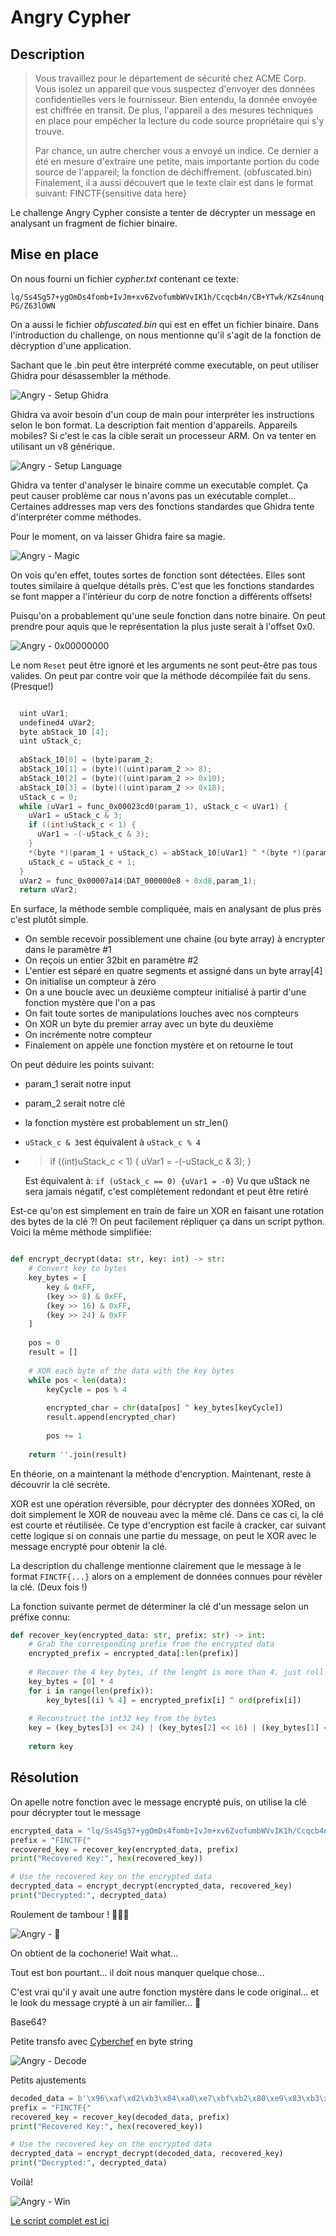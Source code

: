 # Angry Cypher

## Description

>Vous travaillez pour le département de sécurité chez ACME Corp.
Vous isolez un appareil que vous suspectez d'envoyer des données confidentielles vers le fournisseur.
Bien entendu, la donnée envoyée est chiffrée en transit. De plus, l'appareil a des mesures techniques en place pour empêcher la lecture du code source propriétaire qui s'y trouve.
>
>Par chance, un autre chercher vous a envoyé un indice. Ce dernier a été en mesure d'extraire une petite, mais importante portion du code source de l'appareil; la fonction de déchiffrement. (obfuscated.bin) Finalement, il a aussi découvert que le texte clair est dans le format suivant: FINCTF{sensitive data here}
>
Le challenge Angry Cypher consiste a tenter de décrypter un message en analysant un fragment de fichier binaire.

## Mise en place

On nous fourni un fichier *cypher.txt* contenant ce texte:

`lq/Ss4Sg57+ygOmDs4fomb+IvJm+xv6ZvofumbWVvIK1h/Ccqcb4n/CB+YTwk/KZs4nunqPG/Z63lOWN`

On a aussi le fichier *obfuscated.bin* qui est en effet un fichier binaire. Dans l'introduction du challenge, on nous mentionne qu'il s'agit de la fonction de décryption d'une application.

Sachant que le .bin peut être interprété comme executable, on peut utiliser Ghidra pour désassembler la méthode.

![Angry - Setup Ghidra](../../img/angry-01.png)

Ghidra va avoir besoin d'un coup de main pour interpréter les instructions selon le bon format. La description fait mention d'appareils. Appareils mobiles? Si c'est le cas la cible serait un processeur ARM. On va tenter en utilisant un v8 générique.

![Angry - Setup Language](../../img/angry-02.png)

Ghidra va tenter d'analyser le binaire comme un executable complet. Ça peut causer problème car nous n'avons pas un exécutable complet... Certaines addresses map vers des fonctions standardes que Ghidra tente d'interpréter comme méthodes.

Pour le moment, on va laisser Ghidra faire sa magie.

![Angry - Magic](../../img/angry-03.png)

On vois qu'en effet, toutes sortes de fonction sont détectées. Elles sont toutes similaire à quelque détails près. C'est que les fonctions standardes se font mapper a l'intérieur du corp de notre fonction a différents offsets!

Puisqu'on a probablement qu'une seule fonction dans notre binaire. On peut prendre pour aquis que le représentation la plus juste serait à l'offset 0x0.

![Angry - 0x00000000](../../img/angry-04.png)

Le nom `Reset` peut être ignoré et les arguments ne sont peut-être pas tous valides. On peut par contre voir que la méthode décompilée fait du sens. (Presque!)

```c

  uint uVar1;
  undefined4 uVar2;
  byte abStack_10 [4];
  uint uStack_c;
 
  abStack_10[0] = (byte)param_2;
  abStack_10[1] = (byte)((uint)param_2 >> 8);
  abStack_10[2] = (byte)((uint)param_2 >> 0x10);
  abStack_10[3] = (byte)((uint)param_2 >> 0x18);
  uStack_c = 0;
  while (uVar1 = func_0x00023cd0(param_1), uStack_c < uVar1) {
    uVar1 = uStack_c & 3;
    if ((int)uStack_c < 1) {
      uVar1 = -(-uStack_c & 3);
    }
    *(byte *)(param_1 + uStack_c) = abStack_10[uVar1] ^ *(byte *)(param_1 + uStack_c);
    uStack_c = uStack_c + 1;
  }
  uVar2 = func_0x00007a14(DAT_000000e8 + 0xd8,param_1);
  return uVar2;

```

En surface, la méthode semble compliquée, mais en analysant de plus près c'est plutôt simple.

- On semble recevoir possiblement une chaine (ou byte array) à encrypter dans le paramètre #1
- On reçois un entier 32bit en paramètre #2
- L'entier est séparé en quatre segments et assigné dans un byte array[4]
- On initialise un compteur à zéro
- On a une boucle avec un deuxième compteur initialisé à partir d'une fonction mystère que l'on a pas
- On fait toute sortes de manipulations louches avec nos compteurs
- On XOR un byte du premier array avec un byte du deuxième
- On incrémente notre compteur
- Finalement on appèle une fonction mystère et on retourne le tout

On peut déduire les points suivant:

- param_1 serait notre input
- param_2 serait notre clé
- la fonction mystère est probablement un str_len()
- `uStack_c & 3`est équivalent à `uStack_c % 4`
- > if ((int)uStack_c < 1) {
      uVar1 = -(-uStack_c & 3);
    }

    Est équivalent à:
    `if (uStack_c == 0) {uVar1 = -0}`
    Vu que uStack ne sera jamais négatif, c'est complètement redondant et peut être retiré

Est-ce qu'on est simplement en train de faire un XOR en faisant une rotation des bytes de la clé ?!
On peut facilement répliquer ça dans un script python. Voici la même méthode simplifiée:

```python

def encrypt_decrypt(data: str, key: int) -> str:
    # Convert key to bytes
    key_bytes = [
        key & 0xFF,
        (key >> 8) & 0xFF,
        (key >> 16) & 0xFF,
        (key >> 24) & 0xFF
    ]
    
    pos = 0
    result = []
    
    # XOR each byte of the data with the key bytes
    while pos < len(data):
        keyCycle = pos % 4
                
        encrypted_char = chr(data[pos] ^ key_bytes[keyCycle])
        result.append(encrypted_char)
        
        pos += 1
    
    return ''.join(result)

```

En théorie, on a maintenant la méthode d'encryption. Maintenant, reste à découvrir la clé secrète.

XOR est une opération réversible, pour décrypter des données XORed, on doit simplement le XOR de nouveau avec la même clé. Dans ce cas ci, la clé est courte et réutilisée. Ce type d'encryption est facile à cracker, car suivant cette logique si on connais une partie du message, on peut le XOR avec le message encrypté pour obtenir la clé.

La description du challenge mentionne clairement que le message à le format `FINCTF{...}` alors on a emplement de données connues pour révèler la clé. (Deux fois !)

La fonction suivante permet de déterminer la clé d'un message selon un préfixe connu:

```python
def recover_key(encrypted_data: str, prefix: str) -> int:
    # Grab the corresponding prefix from the encrypted data
    encrypted_prefix = encrypted_data[:len(prefix)]
    
    # Recover the 4 key bytes, if the lenght is more than 4, just roll over
    key_bytes = [0] * 4
    for i in range(len(prefix)):
        key_bytes[(i) % 4] = encrypted_prefix[i] ^ ord(prefix[i])
    
    # Reconstruct the int32 key from the bytes
    key = (key_bytes[3] << 24) | (key_bytes[2] << 16) | (key_bytes[1] << 8) | key_bytes[0]
    
    return key

```

## Résolution

On apelle notre fonction avec le message encrypté puis, on utilise la clé pour décrypter tout le message

```python
encrypted_data = "lq/Ss4Sg57+ygOmDs4fomb+IvJm+xv6ZvofumbWVvIK1h/Ccqcb4n/CB+YTwk/KZs4nunqPG/Z63lOWN" 
prefix = "FINCTF{"
recovered_key = recover_key(encrypted_data, prefix)
print("Recovered Key:", hex(recovered_key))

# Use the recovered key on the encrypted data
decrypted_data = encrypt_decrypt(encrypted_data, recovered_key)
print("Decrypted:", decrypted_data)

```

Roulement de tambour ! 🥁🥁🥁

![Angry - 🐖](../../img/angry-05.png)

On obtient de la cochonerie!
Wait what...

Tout est bon pourtant... il doit nous manquer quelque chose...

C'est vrai qu'il y avait une autre fonction mystère dans le code original... et le look du message crypté à un air familier... 🤔

Base64?

Petite transfo avec [Cyberchef](https://gchq.github.io) en byte string

![Angry - Decode](../../img/angry-06.png)

Petits ajustements

```python
decoded_data = b'\x96\xaf\xd2\xb3\x84\xa0\xe7\xbf\xb2\x80\xe9\x83\xb3\x87\xe8\x99\xbf\x88\xbc\x99\xbe\xc6\xfe\x99\xbe\x87\xee\x99\xb5\x95\xbc\x82\xb5\x87\xf0\x9c\xa9\xc6\xf8\x9f\xf0\x81\xf9\x84\xf0\x93\xf2\x99\xb3\x89\xee\x9e\xa3\xc6\xfd\x9e\xb7\x94\xe5\x8d'
prefix = "FINCTF{"
recovered_key = recover_key(decoded_data, prefix)
print("Recovered Key:", hex(recovered_key))

# Use the recovered key on the encrypted data
decrypted_data = encrypt_decrypt(decoded_data, recovered_key)
print("Decrypted:", decrypted_data)

```

Voilà!

![Angry - Win](../../img/angry-07.png)

[Le script complet est ici](./angry-solver.py)
